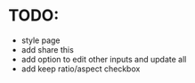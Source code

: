 # TODO:

* style page
* add share this
* add option to edit other inputs and update all 
* add keep ratio/aspect checkbox
